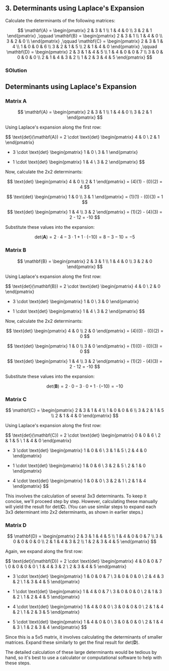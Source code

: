 ﻿## 3. Determinants using Laplace's Expansion

Calculate the determinants of the following matrices:

$$
\mathbf{A} =
\begin{pmatrix}
2 & 3 & 1 \\
1 & 4 & 0 \\
3 & 2 & 1
\end{pmatrix}
,\qquad
\mathbf{B} =
\begin{pmatrix}
2 & 3 & 1 \\
1 & 4 & 0 \\
3 & 2 & 0  \\
\end{pmatrix}
,\qquad
\mathbf{C} =
\begin{pmatrix}
2 & 3 & 1 & 4 \\
1 & 0 & 0 & 6 \\
3 & 2 & 1 & 5 \\
2 & 1 & 4 & 0
\end{pmatrix}
,\qquad
\mathbf{D} =
\begin{pmatrix}
2 & 3 & 1 & 4 & 5 \\
1 & 4 & 0 & 0 & 7 \\
3 & 0 & 0 & 0 & 0 \\
2 & 1 & 4 & 3 & 2 \\
1 & 2 & 3 & 4 & 5
\end{pmatrix}
$$

### SOlution

## Determinants using Laplace's Expansion

### Matrix $\mathbf{A}$

$$
\mathbf{A} =
\begin{pmatrix}
2 & 3 & 1 \\
1 & 4 & 0 \\
3 & 2 & 1
\end{pmatrix}
$$

Using Laplace's expansion along the first row:

$$
\text{det}(\mathbf{A}) = 2 \cdot \text{det}
\begin{pmatrix}
4 & 0 \\
2 & 1
\end{pmatrix}
- 3 \cdot \text{det}
\begin{pmatrix}
1 & 0 \\
3 & 1
\end{pmatrix}
+ 1 \cdot \text{det}
\begin{pmatrix}
1 & 4 \\
3 & 2
\end{pmatrix}
$$

Now, calculate the 2x2 determinants:

$$
\text{det}
\begin{pmatrix}
4 & 0 \\
2 & 1
\end{pmatrix} = (4)(1) - (0)(2) = 4
$$

$$
\text{det}
\begin{pmatrix}
1 & 0 \\
3 & 1
\end{pmatrix} = (1)(1) - (0)(3) = 1
$$

$$
\text{det}
\begin{pmatrix}
1 & 4 \\
3 & 2
\end{pmatrix} = (1)(2) - (4)(3) = 2 - 12 = -10
$$

Substitute these values into the expansion:

$$
\text{det}(\mathbf{A}) = 2 \cdot 4 - 3 \cdot 1 + 1 \cdot (-10) = 8 - 3 - 10 = -5
$$

### Matrix $\mathbf{B}$

$$
\mathbf{B} =
\begin{pmatrix}
2 & 3 & 1 \\
1 & 4 & 0 \\
3 & 2 & 0
\end{pmatrix}
$$

Using Laplace's expansion along the first row:

$$
\text{det}(\mathbf{B}) = 2 \cdot \text{det}
\begin{pmatrix}
4 & 0 \\
2 & 0
\end{pmatrix}
- 3 \cdot \text{det}
\begin{pmatrix}
1 & 0 \\
3 & 0
\end{pmatrix}
+ 1 \cdot \text{det}
\begin{pmatrix}
1 & 4 \\
3 & 2
\end{pmatrix}
$$

Now, calculate the 2x2 determinants:

$$
\text{det}
\begin{pmatrix}
4 & 0 \\
2 & 0
\end{pmatrix} = (4)(0) - (0)(2) = 0
$$

$$
\text{det}
\begin{pmatrix}
1 & 0 \\
3 & 0
\end{pmatrix} = (1)(0) - (0)(3) = 0
$$

$$
\text{det}
\begin{pmatrix}
1 & 4 \\
3 & 2
\end{pmatrix} = (1)(2) - (4)(3) = 2 - 12 = -10
$$

Substitute these values into the expansion:

$$
\text{det}(\mathbf{B}) = 2 \cdot 0 - 3 \cdot 0 + 1 \cdot (-10) = -10
$$

### Matrix $\mathbf{C}$

$$
\mathbf{C} =
\begin{pmatrix}
2 & 3 & 1 & 4 \\
1 & 0 & 0 & 6 \\
3 & 2 & 1 & 5 \\
2 & 1 & 4 & 0
\end{pmatrix}
$$

Using Laplace's expansion along the first row:

$$
\text{det}(\mathbf{C}) = 2 \cdot \text{det}
\begin{pmatrix}
0 & 0 & 6 \\
2 & 1 & 5 \\
1 & 4 & 0
\end{pmatrix}
- 3 \cdot \text{det}
\begin{pmatrix}
1 & 0 & 6 \\
3 & 1 & 5 \\
2 & 4 & 0
\end{pmatrix}
+ 1 \cdot \text{det}
\begin{pmatrix}
1 & 0 & 6 \\
3 & 2 & 5 \\
2 & 1 & 0
\end{pmatrix}
- 4 \cdot \text{det}
\begin{pmatrix}
1 & 0 & 0 \\
3 & 2 & 1 \\
2 & 1 & 4
\end{pmatrix}
$$

This involves the calculation of several 3x3 determinants. To keep it concise, we'll proceed step by step. However, calculating these manually will yield the result for $\text{det}(\mathbf{C})$. (You can use similar steps to expand each 3x3 determinant into 2x2 determinants, as shown in earlier steps.)

### Matrix $\mathbf{D}$

$$
\mathbf{D} =
\begin{pmatrix}
2 & 3 & 1 & 4 & 5 \\
1 & 4 & 0 & 0 & 7 \\
3 & 0 & 0 & 0 & 0 \\
2 & 1 & 4 & 3 & 2 \\
1 & 2 & 3 & 4 & 5
\end{pmatrix}
$$

Again, we expand along the first row:

$$
\text{det}(\mathbf{D}) = 2 \cdot \text{det}
\begin{pmatrix}
4 & 0 & 0 & 7 \\
0 & 0 & 0 & 0 \\
1 & 4 & 3 & 2 \\
2 & 3 & 4 & 5
\end{pmatrix}
- 3 \cdot \text{det}
\begin{pmatrix}
1 & 0 & 0 & 7 \\
3 & 0 & 0 & 0 \\
2 & 4 & 3 & 2 \\
1 & 3 & 4 & 5
\end{pmatrix}
+ 1 \cdot \text{det}
\begin{pmatrix}
1 & 4 & 0 & 7 \\
3 & 0 & 0 & 0 \\
2 & 1 & 3 & 2 \\
1 & 2 & 4 & 5
\end{pmatrix}
- 4 \cdot \text{det}
\begin{pmatrix}
1 & 4 & 0 & 0 \\
3 & 0 & 0 & 0 \\
2 & 1 & 4 & 2 \\
1 & 2 & 3 & 5
\end{pmatrix}
+ 5 \cdot \text{det}
\begin{pmatrix}
1 & 4 & 0 & 0 \\
3 & 0 & 0 & 0 \\
2 & 1 & 4 & 3 \\
1 & 2 & 3 & 4
\end{pmatrix}
$$

Since this is a 5x5 matrix, it involves calculating the determinants of smaller matrices. Expand these similarly to get the final result for $\text{det}(\mathbf{D})$.

The detailed calculation of these large determinants would be tedious by hand, so it's best to use a calculator or computational software to help with these steps.

